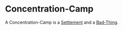 # Concentration-Camp

A Concentration-Camp is a [Settlement](140000034.md) and a [Bad-Thing](600169.md).
